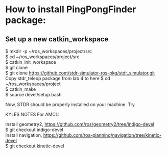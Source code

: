 # How to install PingPongFinder package:  
## Set up a new catkin_workspace  
$ mkdir -p ~/ros_workspaces/project/src  
$ cd ~/ros_workspaces/project/src  
$ catkin_init_workspace  
$ git clone <THIS REPO>  
$ git clone https://github.com/stdr-simulator-ros-pkg/stdr_simulator.git  
  Copy stdr_teleop package from lab 4 to here
$ cd ~/ros_workspaces/project  
$ catkin_make  
$ source devel/setup.bash  

Now, STDR should be properly installed on your machine. Try 



KYLES NOTES
For AMCL:

Install geometry2, https://github.com/ros/geometry2/tree/indigo-devel  
$ git checkout indigo-devel  
Install navigation, https://github.com/ros-planning/navigation/tree/kinetic-devel  
$ git checkout kinetic-devel  


